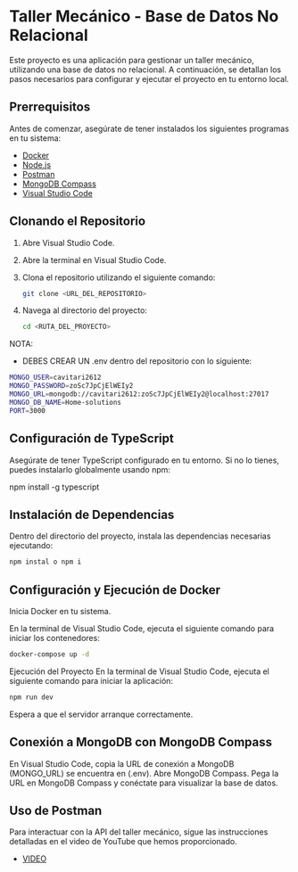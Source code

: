 # Taller Mecánico - Base de Datos No Relacional

Este proyecto es una aplicación para gestionar un taller mecánico, utilizando una base de datos no relacional. A continuación, se detallan los pasos necesarios para configurar y ejecutar el proyecto en tu entorno local.

## Prerrequisitos

Antes de comenzar, asegúrate de tener instalados los siguientes programas en tu sistema:

- [Docker](https://www.docker.com/get-started)
- [Node.js](https://nodejs.org/)
- [Postman](https://www.postman.com/downloads/)
- [MongoDB Compass](https://www.mongodb.com/try/download/compass)
- [Visual Studio Code](https://code.visualstudio.com/)

## Clonando el Repositorio

1. Abre Visual Studio Code.
2. Abre la terminal en Visual Studio Code.
3. Clona el repositorio utilizando el siguiente comando:

    ```sh
    git clone <URL_DEL_REPOSITORIO>
    ```

4. Navega al directorio del proyecto:

    ```sh
    cd <RUTA_DEL_PROYECTO>
    ```
    
NOTA:
- DEBES CREAR UN .env dentro del repositorio con lo siguiente:
```sh
MONGO_USER=cavitari2612
MONGO_PASSWORD=zoSc7JpCjElWEIy2
MONGO_URL=mongodb://cavitari2612:zoSc7JpCjElWEIy2@localhost:27017
MONGO_DB_NAME=Home-solutions
PORT=3000
```
## Configuración de TypeScript

Asegúrate de tener TypeScript configurado en tu entorno. Si no lo tienes, puedes instalarlo globalmente usando npm:

npm install -g typescript

## Instalación de Dependencias
Dentro del directorio del proyecto, instala las dependencias necesarias ejecutando:

```sh
npm instal o npm i
```
## Configuración y Ejecución de Docker
Inicia Docker en tu sistema.

En la terminal de Visual Studio Code, ejecuta el siguiente comando para iniciar los contenedores:

```sh
docker-compose up -d
```
Ejecución del Proyecto
En la terminal de Visual Studio Code, ejecuta el siguiente comando para iniciar la aplicación:

```sh
npm run dev
```
Espera a que el servidor arranque correctamente.

## Conexión a MongoDB con MongoDB Compass
En Visual Studio Code, copia la URL de conexión a MongoDB (MONGO_URL) se encuentra en (.env).
Abre MongoDB Compass.
Pega la URL en MongoDB Compass y conéctate para visualizar la base de datos.

## Uso de Postman
Para interactuar con la API del taller mecánico, sigue las instrucciones detalladas en el video de YouTube que hemos proporcionado.
- [VIDEO](https://www.youtube.com/watch?v=dMWlUbNePM4)
